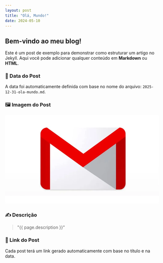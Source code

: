 ```yaml
---
layout: post
title: "Olá, Mundo!"
date: 2024-05-10
---
```

## Bem-vindo ao meu blog!

Este é um post de exemplo para demonstrar como estruturar um artigo no Jekyll. Aqui você pode adicionar qualquer conteúdo em **Markdown** ou **HTML**.

### 📅 Data do Post
A data foi automaticamente definida com base no nome do arquivo: `2025-12-31-ola-mundo.md`.

### 🖼️ Imagem do Post
<img src="./img/exemplo.jpg" alt="Imagem do Post" style="max-width:100%;border-radius:4px;">


### ✍️ Descrição
> "{{ page.description }}"

### 🔗 Link do Post
Cada post terá um link gerado automaticamente com base no título e na data.

